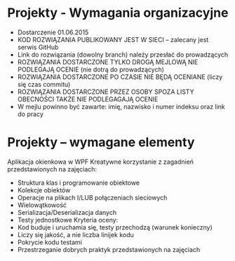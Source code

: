 # Projekty - Wymagania organizacyjne
* Dostarczenie 01.06.2015
* KOD ROZWIĄZANIA PUBLIKOWANY JEST W SIECI – zalecany jest serwis GitHub
* Link do rozwiązania (dowolny branch) należy przesłać do prowadzących
* ROZWIĄZANIA DOSTARCZONE TYLKO DROGĄ MEJLOWĄ NIE PODLEGAJĄ OCENIE (nie dotrą do prowadzących)
* ROZWIĄZANIA DOSTARCZONE PO CZASIE NIE BĘDĄ OCENIANE (liczy się czas commitu)
* ROZWIĄZANIA DOSTARCZONE PRZEZ OSOBY SPOZA LISTY OBECNOŚCI TAKŻE NIE PODLEGAGAJĄ OCENIE
* W mejlu powinno być zawarte: imię, nazwisko i numer indeksu oraz link do pracy

# Projekty – wymagane elementy
Aplikacja okienkowa w WPF
Kreatywne korzystanie z zagadnień przedstawionych na zajęciach:
* Struktura klas i programowanie obiektowe
* Kolekcje obiektów
* Operacje na plikach I/LUB połączeniach sieciowych
* Wielowątkowość
* Serializacja/Deserializacja danych
* Testy jednostkowe
Kryteria oceny:
* Kod buduje i uruchamia się, testy przechodzą (warunek konieczny)
* Liczy się jakość, a nie liczba linijek kodu
* Pokrycie kodu testami
* Przestrzeganie dobrych praktyk przedstawionych na zajęciach

